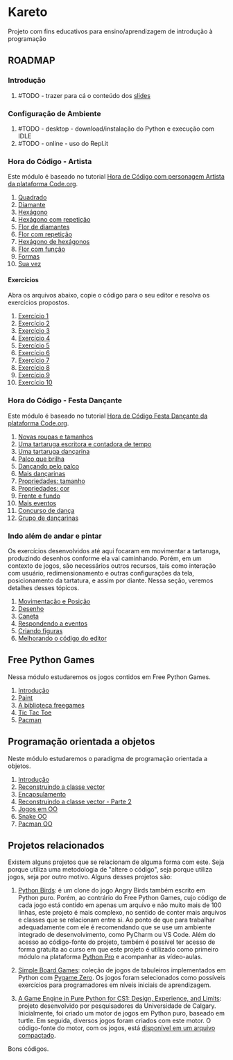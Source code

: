 # Kareto
Projeto com fins educativos para ensino/aprendizagem de introdução à programação

## ROADMAP

### Introdução

1. #TODO - trazer para cá o conteúdo dos [slides](https://docs.google.com/presentation/d/159ddnhtcc9xhQD0JnHMBZoGn2Qcodp9T2yy7h8p2Bmo/edit?usp=sharing)

### Configuração de Ambiente

1. #TODO - desktop - download/instalação do Python e execução com IDLE
2. #TODO - online - uso do Repl.it

### Hora do Código - Artista

Este módulo é baseado no tutorial [Hora de Código com personagem Artista da
plataforma Code.org](https://studio.code.org/s/artist/lessons/1/levels/1).

1. [Quadrado](/03_HoraCodigo/01_quadrado.md)
1. [Diamante](/03_HoraCodigo/02_diamante.md)
1. [Hexágono](/03_HoraCodigo/03_hexagono.md)
1. [Hexágono com repetição](/03_HoraCodigo/04_hexagono_com_repeticao.md)
1. [Flor de diamantes](/03_HoraCodigo/05_flor_diamante.md)
1. [Flor com repetição](/03_HoraCodigo/06_flor_com_repeticao.md)
1. [Hexágono de hexágonos](/03_HoraCodigo/07_hexagono_de_hexagonos.md)
1. [Flor com função](/03_HoraCodigo/08_flor_com_funcao.md)
1. [Formas](/03_HoraCodigo/09_formas.md)
1. [Sua vez](/03_HoraCodigo/10_sua_vez.md)

#### Exercícios

Abra os arquivos abaixo, copie o código para o seu editor e resolva os
exercícios propostos.

1. [Exercício 1](exercicio001.py)
1. [Exercício 2](exercicio002.py)
1. [Exercício 3](exercicio003.py)
1. [Exercício 4](exercicio004.py)
1. [Exercício 5](exercicio005.py)
1. [Exercício 6](exercicio006.py)
1. [Exercício 7](exercicio007.py)
1. [Exercício 8](exercicio008.py)
1. [Exercício 9](exercicio009.py)
1. [Exercício 10](exercicio010.py)

### Hora do Código - Festa Dançante

Este módulo é baseado no tutorial [Hora de Código Festa Dançante da
plataforma Code.org](https://studio.code.org/s/dance/lessons/1/levels/1).

1. [Novas roupas e tamanhos](/03_HoraCodigo/festa_dancante/01_novas_roupas.md)
1. [Uma tartaruga escritora e contadora de tempo](/03_HoraCodigo/festa_dancante/02_escritora.md)
1. [Uma tartaruga dançarina](/03_HoraCodigo/festa_dancante/03_dancarina.md)
1. [Palco que brilha](/03_HoraCodigo/festa_dancante/04_palco_que_brilha.md)
1. [Dançando pelo palco](/03_HoraCodigo/festa_dancante/05_dancando_pelo_palco.md)
1. [Mais dançarinas](/03_HoraCodigo/festa_dancante/06_mais_dancarinas.md)
1. [Propriedades: tamanho](/03_HoraCodigo/festa_dancante/07_propriedades_tamanho.md)
1. [Propriedades: cor](/03_HoraCodigo/festa_dancante/08_propriedades_cor.md)
1. [Frente e fundo](/03_HoraCodigo/festa_dancante/09_frente_fundo.md)
1. [Mais eventos](/03_HoraCodigo/festa_dancante/10_mais_eventos.md)
1. [Concurso de dança](/03_HoraCodigo/festa_dancante/11_concurso_danca.md)
1. [Grupo de dançarinas](/03_HoraCodigo/festa_dancante/12_grupo_dancarinas.md)


### Indo além de andar e pintar

Os exercícios desenvolvidos até aqui focaram em movimentar a tartaruga,
produzindo desenhos conforme ela vai caminhando. Porém, em um contexto de jogos,
são necessários outros recursos, tais como interação com usuário, redimensionamento
e outras configurações da tela, posicionamento da tartatura, e assim por diante.
Nessa seção, veremos detalhes desses tópicos.

1. [Movimentação e Posição](/04_indo_alem/01_movimentacao.md)
1. [Desenho](/04_indo_alem/02_desenho.md)
1. [Caneta](/04_indo_alem/03_caneta.md)
1. [Respondendo a eventos](/04_indo_alem/04_respondendo_eventos.md)
1. [Criando figuras](/04_indo_alem/05_criando_figuras.md)
1. [Melhorando o código do editor](/04_indo_alem/06_melhorando_o_editor.md)

## Free Python Games

Nessa módulo estudaremos os jogos contidos em Free Python Games.

1. [Introdução](/05_free_python_games/01_fpg_introducao.md)
1. [Paint](/05_free_python_games/02_fpg_paint.md)
1. [A biblioteca freegames](/05_free_python_games/03_freegames.md)
1. [Tic Tac Toe](/05_free_python_games/04_fpg_tictatoe.md)
1. [Pacman](/05_free_python_games/05_fpg_pacman.md)

## Programação orientada a objetos

Neste módulo estudaremos o paradigma de programação orientada a objetos.

1. [Introdução](/06_poo/01_poo_introducao.md)
1. [Reconstruindo a classe vector](/06_poo/02_poo_vector.md)
1. [Encapsulamento](/06_poo/03_poo_encapsulamento.md)
1. [Reconstruindo a classe vector - Parte 2](/06_poo/04_poo_vector2.md)
1. [Jogos em OO](/06_poo/05_poo_jogos.md)
1. [Snake OO](/06_poo/06_poo_snake.md)
1. [Pacman OO](/06_poo/07_poo_pacman.md)

## Projetos relacionados

Existem alguns projetos que se relacionam de alguma forma com este. Seja porque
utiliza uma metodologia de "altere o código", seja porque utiliza jogos, seja por
outro motivo. Alguns desses projetos são:

1. [Python Birds](https://github.com/pythonprobr/pythonbirds): é um clone do jogo
Angry Birds também escrito em Python puro. Porém, ao contrário do Free Python
Games, cujo código de cada jogo está contido em apenas um arquivo e não muito mais
de 100 linhas, este projeto é mais complexo, no sentido de conter mais arquivos e
classes que se relacionam entre si. Ao ponto de que para trabalhar adequadamente
com ele é recomendando que se use um ambiente integrado de desenvolvimento, como
PyCharm ou VS Code. Além do acesso ao código-fonte do projeto, também é possível
ter acesso de forma gratuita ao curso em que este projeto é utilizado como primeiro
módulo na plataforma [Python Pro](https://www.python.pro.br/curso-de-python-gratis)
e acompanhar as vídeo-aulas.

1. [Simple Board Games](https://github.com/rg-software/board-games): coleção de
jogos de tabuleiros implementados em Python com [Pygame Zero](https://pygame-zero.readthedocs.io).
Os jogos foram selecionados como possíveis exercícios para programadores em níveis
iniciais de aprendizagem.

1. [A Game Engine in Pure Python for CS1: Design, Experience, and Limits](https://doi.org/10.1145/2729094.2742590):
projeto desenvolvido por pesquisadores da Universidade de Calgary. Inicialmente,
foi criado um motor de jogos em Python puro, baseado em turtle. Em seguida,
diversos jogos foram criados com este motor. O código-fonte do motor, com os jogos,
está [disponível em um arquivo compactado](https://pages.cpsc.ucalgary.ca/~aycock/engine.tar.gz).

Bons códigos.
